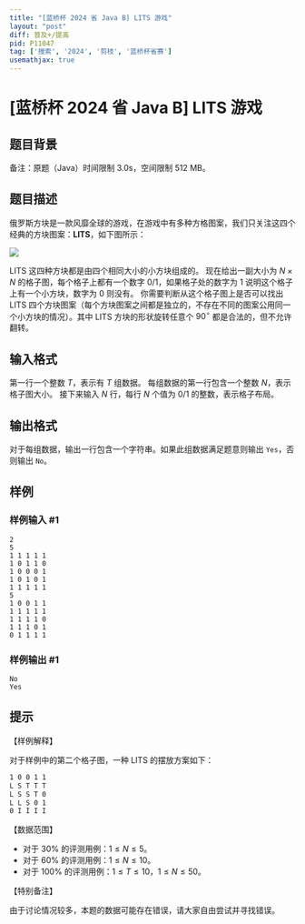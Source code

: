 ```yaml
---
title: "[蓝桥杯 2024 省 Java B] LITS 游戏"
layout: "post"
diff: 普及+/提高
pid: P11047
tag: ['搜索', '2024', '剪枝', '蓝桥杯省赛']
usemathjax: true
---
```


# [蓝桥杯 2024 省 Java B] LITS 游戏
## 题目背景

备注：原题（Java）时间限制 3.0s，空间限制 512 MB。
## 题目描述

俄罗斯方块是一款风靡全球的游戏，在游戏中有多种方格图案，我们只关注这四个经典的方块图案：**LITS**，如下图所示：

![](https://cdn.luogu.com.cn/upload/image_hosting/run4pn8d.png)

LITS 这四种方块都是由四个相同大小的小方块组成的。 
现在给出一副大小为 $N \times N$ 的格子图，每个格子上都有一个数字 $0/1$，如果格子处的数字为 $1$ 说明这个格子上有一个小方块，数字为 $0$ 则没有。 
你需要判断从这个格子图上是否可以找出 LITS 四个方块图案（每个方块图案之间都是独立的，不存在不同的图案公用同一个小方块的情况）。其中 LITS 方块的形状旋转任意个 $90^\circ$ 都是合法的，但不允许翻转。
## 输入格式

第一行一个整数 $T$，表示有 $T$ 组数据。 
每组数据的第一行包含一个整数 $N$，表示格子图大小。 
接下来输入 $N$ 行，每行 $N$ 个值为 $0/1$ 的整数，表示格子布局。
## 输出格式

对于每组数据，输出一行包含一个字符串。如果此组数据满足题意则输出 `Yes`，否则输出 `No`。
## 样例

### 样例输入 #1
```
2
5
1 1 1 1 1
1 0 1 1 0
1 0 0 0 1
1 0 1 0 1
1 1 1 1 1
5
1 0 0 1 1
1 1 1 1 1
1 1 1 1 0
1 1 1 0 1
0 1 1 1 1
```
### 样例输出 #1
```
No
Yes
```
## 提示

【样例解释】

对于样例中的第二个格子图，一种 LITS 的摆放方案如下：

```txt
1 0 0 1 1
L S T T T
L S S T 0
L L S 0 1
0 I I I I
```

【数据范围】

- 对于 $30 \%$ 的评测用例：$1 \leq N \leq 5$。
- 对于 $60 \%$ 的评测用例：$1 \leq N \leq 10$。
- 对于 $100 \%$ 的评测用例：$1 \leq T \leq 10$，$1 \leq N \leq 50$。

【特别备注】

由于讨论情况较多，本题的数据可能存在错误，请大家自由尝试并寻找错误。
